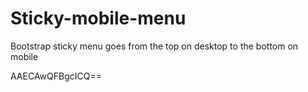 # Sticky-mobile-menu
Bootstrap sticky menu goes from the top on desktop to the bottom on mobile

<image>AAECAwQFBgcICQ==</image>
